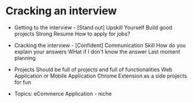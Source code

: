 # Cracking an interview

- Getting to the interview - [Stand out]
Upskill Yourself
Build good projects
Strong Resume
How to apply for jobs?

- Cracking the interview - [Confident]
Communication Skill
How do you explain your answers
WHat if I don't know the answer
Last moment planning

- Projects Should be full of projects and full of functionalities
Web Application or
Mobile Application
Chrome Extension as a side projects for fun

- Topics:
eCommerce Application - niche 

